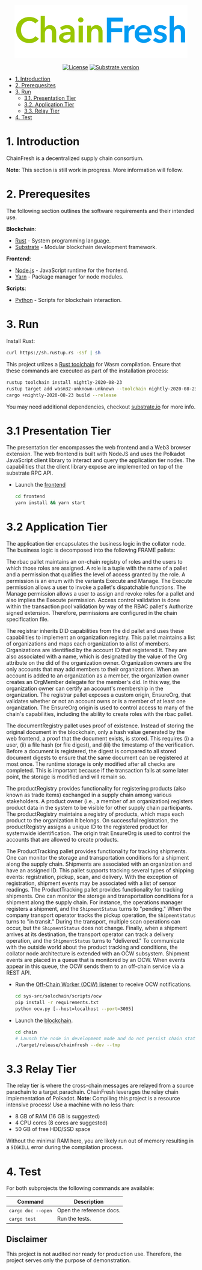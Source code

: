 <div align="center">

<img src="sys-doc/assets/chainfresh.png" width="460">

<br />

[![License](https://img.shields.io/github/license/cyberlytics/ChainFresh?color=green)](https://github.com/cyberlytics/ChainFresh/blob/main/LICENSE)
[![Substrate version](https://img.shields.io/badge/Substrate-2.0.0-brightgreen?logo=Parity%20Substrate)](https://substrate.io/)

</div>

- [1. Introduction](#1-introduction)
- [2. Prerequesites](#2-prerequesites)
- [3. Run](#3-run)
  - [3.1. Presentation Tier](#31-presentation-tier)
  - [3.2. Application Tier](#32-application-tier)
  - [3.3. Relay Tier](#33-relay-tier)
- [4. Test](#4-test)

# 1. Introduction

ChainFresh is a decentralized supply chain consortium.

__Note__: This section is still work in progress. More information will follow.

# 2. Prerequesites

The following section outlines the software requirements and their intended use.

**Blockchain**:

- [Rust](https://www.rust-lang.org/) - System programming language.
- [Substrate](https://substrate.dev/docs/en/knowledgebase/getting-started/) - Modular blockchain development framework.

**Frontend**:

- [Node.js](https://nodejs.org/en/) - JavaScript runtime for the frontend.
- [Yarn](https://classic.yarnpkg.com/en/) - Package manager for node modules.

**Scripts**:

- [Python](https://www.python.org/) - Scripts for blockchain interaction.


# 3. Run

Install Rust:

```bash
curl https://sh.rustup.rs -sSf | sh
```

This project utilzes a [Rust toolchain](https://substrate.dev/docs/en/knowledgebase/getting-started/#rust-nightly-toolchain)
for Wasm compilation. Ensure that these commands are executed as part of the installation process:

```bash
rustup toolchain install nightly-2020-08-23
rustup target add wasm32-unknown-unknown --toolchain nightly-2020-08-23
cargo +nightly-2020-08-23 build --release
```

You may need additional dependencies, checkout [substrate.io](https://docs.substrate.io/v3/getting-started/installation) for more info.

# 3.1 Presentation Tier
The presentation tier encompasses the web frontend and a Web3 browser extension. The web frontend is built with NodeJS and uses the Polkadot JavaScript client library to interact and query the application tier nodes. The capabilities that the client library expose are implemented on top of the substrate RPC API. 

- Launch the [frontend](sys-src/solochain/frontend)

  ```bash
  cd frontend
  yarn install && yarn start
  ```

# 3.2 Application Tier 
The application tier encapsulates the business logic in the collator node. The business logic is decomposed into the following FRAME pallets:

The rbac pallet maintains an on-chain registry of roles and the users to which those roles are assigned. A role is a tuple with the name of a pallet and a permission that qualifies the level of access granted by the role. A permission is an enum with the variants Execute and Manage. The Execute permission allows a user to invoke a pallet's dispatchable functions. The Manage permission allows a user to assign and revoke roles for a pallet and also implies the Execute permission. Access control validation is done within the transaction pool validation by way of the RBAC pallet's Authorize signed extension. Therefore,  permissions are configured in the chain specification file.  

The registrar inherits DID capabilities from the did pallet and uses these capabilities to implement an organization registry. This pallet maintains a list of organizations and maps each organization to a list of members. Organizations are identified by the account ID that registered it. They are also associated with a name, which is designated by the value of the Org attribute on the did of the organization owner. Organization owners are the only accounts that may add members to their organizations. When an account is added to an organization as a member, the organization owner creates an OrgMember delegate for the member's did. In this way, the organization owner can certify an account's membership in the organization. The registrar pallet exposes a custom origin, EnsureOrg, that validates whether or not an account owns or is a member of at least one organization. The EnsureOrg origin is used to control access to many of the chain's capabilities, including the ability to create roles with the rbac pallet.

The documentRegistry pallet uses proof of existence. Instead of storing the original document in the blockchain, only a hash value generated by the web frontend, a proof that the document exists, is stored. This requires (i) a user, (ii) a file hash (or file digest), and (iii) the timestamp of the verification. Before a document is registered,  the digest is compared to all stored document digests to ensure that the same document can be registered at most once. The runtime storage is only modified after all checks are completed. This is important because if the transaction fails at some later point, the storage is modified and will remain so.

The productRegistry provides functionality for registering products (also known as trade items) exchanged in a supply chain among various stakeholders. A product owner (i.e., a member of an organization) registers product data in the system to be visible for other supply chain participants. The productRegistry maintains a registry of products, which maps each product to the organization it belongs. On successful registration, the productRegistry assigns a unique ID to the registered product for systemwide identification. The origin trait EnsureOrg is used to control the accounts that are allowed to create products.

The ProductTracking pallet provides functionality for tracking shipments. One can monitor the storage and transportation conditions for a shipment along the supply chain. Shipments are associated with an organization and have an assigned ID. This pallet supports tracking several types of shipping events: registration, pickup, scan, and delivery. With the exception of registration, shipment events may be associated with a list of sensor readings. 
The ProductTracking pallet provides functionality for tracking shipments. One can monitor the storage and transportation conditions for a shipment along the supply chain. For instance, the operations manager registers a shipment, and the `ShipmentStatus` turns to "pending." When the company transport operator tracks the pickup operation, the `ShipmentStatus` turns to "in transit." During the transport, multiple scan operations can occur, but the `ShipmentStatus` does not change. Finally, when a shipment arrives at its destination, the transport operator can track a delivery operation, and the `ShipmentStatus` turns to "delivered." To communicate with the outside world about the product tracking and conditions, the collator node architecture is extended with an OCW subsystem. Shipment events are placed in a queue that is monitored by an OCW. When events appear in this queue, the OCW sends them to an off-chain service via a REST API.

- Run the [Off-Chain Worker (OCW) listener](sys-src/solochain/scripts/ocw) to receive OCW notifications.

  ```bash
  cd sys-src/solochain/scripts/ocw
  pip install -r requirements.txt
  python ocw.py [--host=localhost --port=3005]
  ```
  
- Launch the [blockchain](sys-src/solochain/chain).

  ```bash
  cd chain
  # Launch the node in development mode and do not persist chain state
  ./target/release/chainfresh --dev --tmp
  ```

# 3.3 Relay Tier
The relay tier is where the cross-chain messages are relayed from a source parachain to a target parachain.  ChainFresh leverages the relay chain implementation of Polkadot. __Note__: Compiling this project is a resource intensive process! Use a machine with no less than:

- 8 GB of RAM (16 GB is suggested)
- 4 CPU cores (8 cores are suggested)
- 50 GB of free HDD/SSD space

Without the minimal RAM here, you are likely run out of memory resulting in a `SIGKILL` error during the compilation process.

# 4. Test

For both subprojects the following commands are available:

|Command|Description|
|---|---|
|`cargo doc --open`|Open the reference docs.|
|`cargo test`|Run the tests.|

## Disclaimer

This project is not audited nor ready for production use. Therefore, the project serves only the purpose of demonstration.
